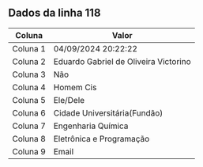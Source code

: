 ## Dados da linha 118

| Coluna | Valor |
|--------|-------|
| Coluna 1 | 04/09/2024 20:22:22 |
| Coluna 2 | Eduardo Gabriel de Oliveira Victorino |
| Coluna 3 | Não |
| Coluna 4 | Homem Cis |
| Coluna 5 | Ele/Dele |
| Coluna 6 | Cidade Universitária(Fundão) |
| Coluna 7 | Engenharia Química |
| Coluna 8 | Eletrônica e Programação |
| Coluna 9 | Email |
